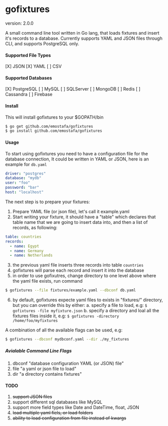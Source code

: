 # gofixtures
version: 2.0.0

A small command line tool written in Go lang, that loads fixtures
and insert it's records to a database. Currently supports YAML and JSON files
through CLI, and supports PostgreSQL only.

#### Supported File Types

[X] JSON
[X] YAML
[ ] CSV

#### Supported Databases

[X] PostgreSQL
[ ] MySQL
[ ] SQLServer 
[ ] MongoDB
[ ] Redis
[ ] Cassandra
[ ] Firebase

#### Install

This will install gofixtures to your $GOPATH/bin

```bash
$ go get github.com/emostafa/gofixtures
$ go install github.com/emostafa/gofixtures
```

#### Usage

To start using gofixtures you need to have a configuration file for the database connection, It could be written
in YAML or JSON, here is an example for `db.yaml`

```yaml
driver: "postgres"
database: "mydb"
user: "foo"
password: "bar"
host: "localhost"
```

The next step is to prepare your fixtures:

1. Prepare YAML file (or json file), let's call it example.yaml
2. Start writing your fixture, it should have a "table" which declares that table name
that we are going to insert data into, and then a list of records, as following:

```yaml
table: countries
records:
  - name: Egypt
  - name: Germany
  - name: Netherlands
```

3. the previous yaml file inserts three records into table `countries`
4. gofixtures will parse each record and insert it into the database
5. in order to use gofixutres, change directory to one level above where the yaml file exists, run command

```bash
$ gofixtures --file fixtures/example.yaml --dbconf db.yaml
```


6. by default, gofixtures expecte yaml files to exists in "fixtures/" directory, but you can override this by either:
	a. specify a file to load, e.g: `$ gofixtures -file myfixture.json`
	b. specify a directory and loal all the fixtures files inside it, e.g: `$ gofixtures -directory /home/foo/myfixtures`

A combination of all the available flags can be used, e.g:

```bash
$ gofixtures --dbconf mydbconf.yaml --dir ./my_fixtures 
```

##### Avialable Command Line Flags
1. dbconf "database configuration YAML (or JSON) file"
3. file "a yaml or json file to load"
4. dir "a directory contains fixtures"



#### TODO
1. ~~support JSON files~~
2. support different sql databases like MySQL
3. support more field types like Date and DateTime, float, JSON
4. ~~load multiple yaml fiels, or load folders~~
5. ~~ability to load configuration from file instead of kwargs~~
